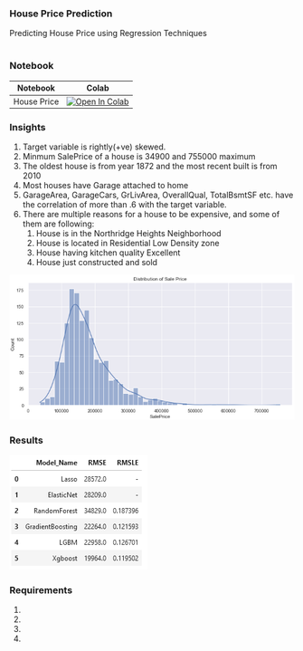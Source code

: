 ### House Price Prediction

Predicting House Price using Regression Techniques

#

### Notebook


| Notebook | Colab |
| ------ | ------ |
| House Price | [![Open In Colab](https://colab.research.google.com/assets/colab-badge.svg)](https://colab.research.google.com/github/d0r1h/House-Price-Prediction/blob/main/notebook/House%20Price%20Prediction.ipynb) |

### Insights 

1. Target variable is rightly(+ve) skewed. 
2. Minmum SalePrice of a house is 34900 and 755000 maximum 
3. The oldest house is from year 1872 and the most recent built is from 2010
4. Most houses have Garage attached to home
5. GarageArea, GarageCars, GrLivArea, OverallQual, TotalBsmtSF etc. have the correlation of more than .6 with the target variable.
6. There are multiple reasons for a house to be expensive, and some of them are following:
      1. House is in the Northridge Heights Neighborhood
      2. House is located in Residential Low Density zone
      3. House having kitchen quality Excellent
      4. House just constructed and sold

<img src = "assets/targetfeature.png">

### Results

<img src = "assets/ResultScore.png">


### Requirements 

1. 
2.
3.
4.



